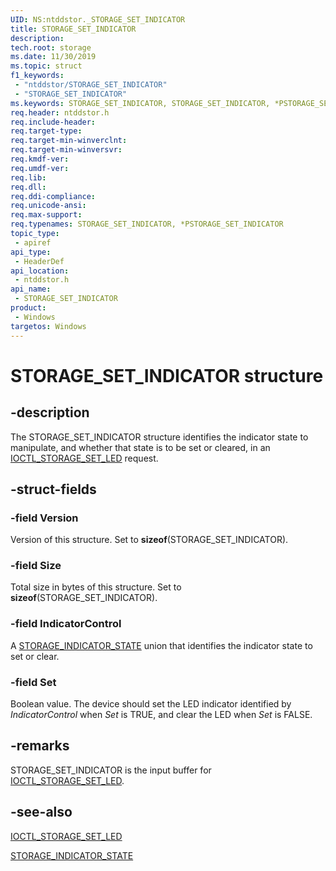 ```yaml
---
UID: NS:ntddstor._STORAGE_SET_INDICATOR
title: STORAGE_SET_INDICATOR
description: 
tech.root: storage
ms.date: 11/30/2019
ms.topic: struct
f1_keywords:
 - "ntddstor/STORAGE_SET_INDICATOR"
 - "STORAGE_SET_INDICATOR"
ms.keywords: STORAGE_SET_INDICATOR, STORAGE_SET_INDICATOR, *PSTORAGE_SET_INDICATOR, 
req.header: ntddstor.h
req.include-header:
req.target-type:
req.target-min-winverclnt:
req.target-min-winversvr:
req.kmdf-ver:
req.umdf-ver:
req.lib:
req.dll:
req.ddi-compliance:
req.unicode-ansi:
req.max-support:
req.typenames: STORAGE_SET_INDICATOR, *PSTORAGE_SET_INDICATOR
topic_type: 
 - apiref
api_type: 
 - HeaderDef
api_location: 
 - ntddstor.h
api_name: 
 - STORAGE_SET_INDICATOR
product: 
 - Windows
targetos: Windows
---
```


# STORAGE_SET_INDICATOR structure

## -description

The STORAGE_SET_INDICATOR structure identifies the indicator state to manipulate, and whether that state is to be set or cleared, in an [IOCTL_STORAGE_SET_LED](ni-ntddstor-ioctl_storage_set_led.md) request.

## -struct-fields

### -field Version

Version of this structure. Set to **sizeof**(STORAGE_SET_INDICATOR).

### -field Size

Total size in bytes of this structure. Set to **sizeof**(STORAGE_SET_INDICATOR).

### -field IndicatorControl

A [STORAGE_INDICATOR_STATE](ns-ntddstor-storage_indicator_state.md) union that identifies the indicator state to set or clear.

### -field Set

Boolean value. The device should set the LED indicator identified by *IndicatorControl* when *Set* is TRUE, and clear the LED when *Set* is FALSE.

## -remarks

STORAGE_SET_INDICATOR is the input buffer for [IOCTL_STORAGE_SET_LED](ni-ntddstor-ioctl_storage_set_led.md).

## -see-also

[IOCTL_STORAGE_SET_LED](ni-ntddstor-ioctl_storage_set_led.md)

[STORAGE_INDICATOR_STATE](ns-ntddstor-storage_indicator_state.md)
